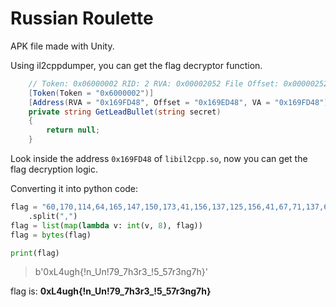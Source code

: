 # Russian Roulette

APK file made with Unity.

Using il2cppdumper, you can get the flag decryptor function.

```cs
	// Token: 0x06000002 RID: 2 RVA: 0x00002052 File Offset: 0x00000252
	[Token(Token = "0x6000002")]
	[Address(RVA = "0x169FD48", Offset = "0x169ED48", VA = "0x169FD48")]
	private string GetLeadBullet(string secret)
	{
		return null;
	}
```

Look inside the address `0x169FD48` of `libil2cpp.so`, now you can get the flag decryption logic.

Converting it into python code:
```python
flag = "60,170,114,64,165,147,150,173,41,156,137,125,156,41,67,71,137,67,150,63,162,63,137,41,65,137,65,67,162,63,156,147,67,150,175"\
    .split(",")
flag = list(map(lambda v: int(v, 8), flag))
flag = bytes(flag)

print(flag)
```

> b'0xL4ugh{!n_Un!79_7h3r3_!5_57r3ng7h}'

flag is: **0xL4ugh{!n_Un!79_7h3r3_!5_57r3ng7h}**
